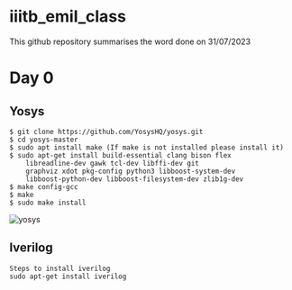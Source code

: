 # iiitb_emil_class
This github repository summarises the word done on 31/07/2023

# Day 0
## Yosys
```
$ git clone https://github.com/YosysHQ/yosys.git
$ cd yosys-master 
$ sudo apt install make (If make is not installed please install it) 
$ sudo apt-get install build-essential clang bison flex 
    libreadline-dev gawk tcl-dev libffi-dev git 
    graphviz xdot pkg-config python3 libboost-system-dev 
    libboost-python-dev libboost-filesystem-dev zlib1g-dev
$ make config-gcc
$ make 
$ sudo make install
```
![yosys](https://github.com/mrdunker/iiitb_emil_class/assets/38190245/345a1e66-96c9-4baa-b543-4c54a83c7f80)

## Iverilog
```
Steps to install iverilog
sudo apt-get install iverilog
```

